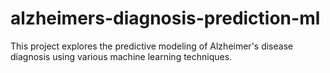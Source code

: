 # alzheimers-diagnosis-prediction-ml
This project explores the predictive modeling of Alzheimer's disease diagnosis using various machine learning techniques. 
